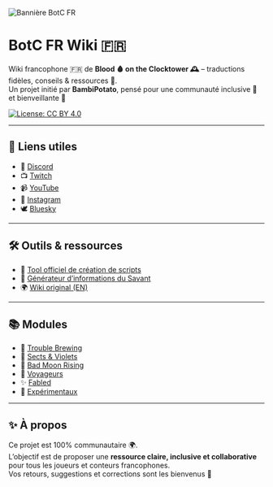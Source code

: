 ![Bannière BotC FR](images/BotCFranceBannière.png)

# BotC FR Wiki 🇫🇷

Wiki francophone 🇫🇷 de **Blood 🩸 on the Clocktower 🕰️** – traductions fidèles, conseils & ressources 🎲.  
Un projet initié par **BambiPotato**, pensé pour une communauté inclusive 🤝 et bienveillante 💜  

[![License: CC BY 4.0](https://img.shields.io/badge/License-CC%20BY%204.0-lightgrey.svg)](https://creativecommons.org/licenses/by/4.0/)

---

## 🔗 Liens utiles
- 🎲 [Discord](https://discord.gg/tGDVmZfZpE)  
- 📺 [Twitch](https://twitch.tv/bambibluepotato)  
- 📹 [YouTube](https://youtube.com/@Bambipotato)  
- 📸 [Instagram](https://instagram.com/bambibluepotato)  
- 🕊️ [Bluesky](https://bsky.app/profile/bambibluepotato.bsky.social)  

---

## 🛠️ Outils & ressources
- 🧩 [Tool officiel de création de scripts](https://script.bloodontheclocktower.com/)  
- 📖 [Générateur d’informations du Savant](https://savant.thegrim.gg/)  
- 🌍 [Wiki original (EN)](https://wiki.bloodontheclocktower.com/Main_Page)  

---

## 📚 Modules
- 📜 [Trouble Brewing](modules/trouble_brewing.md)  
- 🧪 [Sects & Violets](modules/sects_and_violets.md)  
- 🌙 [Bad Moon Rising](modules/bad_moon_rising.md)  
- 🚶 [Voyageurs](modules/voyageurs.md)  
- ✨ [Fabled](modules/fabled.md)  
- 🧩 [Expérimentaux](modules/experimentaux.md)  

---

## ✨ À propos
Ce projet est 100% communautaire 🌍.  
L’objectif est de proposer une **ressource claire, inclusive et collaborative** pour tous les joueurs et conteurs francophones.  
Vos retours, suggestions et corrections sont les bienvenus 🙌

